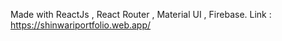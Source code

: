 Made with ReactJs , React Router , Material UI , Firebase.
Link : https://shinwariportfolio.web.app/
